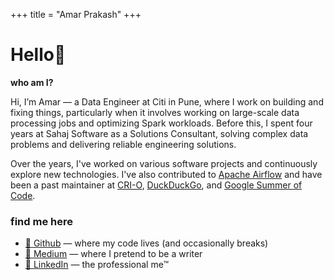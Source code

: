 +++
title = "Amar Prakash"
+++


# Hello👋

**who am I?** 

Hi, I’m Amar — a Data Engineer at Citi in Pune, where I work on building and fixing things, particularly when it involves working on large-scale data processing jobs and optimizing Spark workloads. Before this, I spent four years at Sahaj Software as a Solutions Consultant, solving complex data problems and delivering reliable engineering solutions.

Over the years, I've worked on various software projects and continuously explore new technologies. I've also contributed to [Apache Airflow](http://airflow.apache.org/) and have been a past maintainer at [CRI-O](https://cri-o.io/), [DuckDuckGo](duckduckgo.com), and [Google Summer of Code](https://summerofcode.withgoogle.com/).

### find me here

- [🐙 Github](https://github.com/amarlearning) — where my code lives (and occasionally breaks)
- [📝 Medium](https://medium.com/@amarlearning) — where I pretend to be a writer
- [💼 LinkedIn](https://in.linkedin.com/in/amarlearning) — the professional me™
